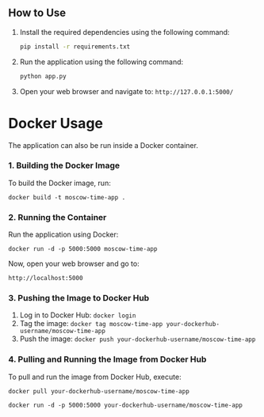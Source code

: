 ## How to Use

1. Install the required dependencies using the following command:
   ```bash
   pip install -r requirements.txt
   ```
2. Run the application using the following command:
   ```bash
   python app.py
   ```
3. Open your web browser and navigate to: `http://127.0.0.1:5000/`


# Docker Usage
The application can also be run inside a Docker container.

### 1. Building the Docker Image
To build the Docker image, run:

``docker build -t moscow-time-app .``

### 2. Running the Container
Run the application using Docker:

``docker run -d -p 5000:5000 moscow-time-app``

Now, open your web browser and go to:

``http://localhost:5000``

### 3. Pushing the Image to Docker Hub

1. Log in to Docker Hub: 
   ``docker login``
2. Tag the image: 
   ``docker tag moscow-time-app your-dockerhub-username/moscow-time-app``
3. Push the image: 
   ``docker push your-dockerhub-username/moscow-time-app``


### 4. Pulling and Running the Image from Docker Hub

To pull and run the image from Docker Hub, execute:

``
docker pull your-dockerhub-username/moscow-time-app
``

``
docker run -d -p 5000:5000 your-dockerhub-username/moscow-time-app
``